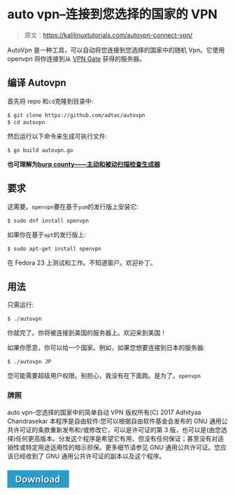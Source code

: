 # auto vpn–连接到您选择的国家的 VPN

> 原文：<https://kalilinuxtutorials.com/autovpn-connect-vpn/>

AutoVpn 是一种工具，可以自动将您连接到您选择的国家中的随机 Vpn。它使用 openvpn 将你连接到从 [VPN Gate](http://www.vpngate.net/en/) 获得的服务器。

## **编译 Autovpn**

首先将 repo 和`cd`克隆到目录中:

```
$ git clone https://github.com/adtac/autovpn
$ cd autovpn
```

然后运行以下命令来生成可执行文件:

```
$ go build autovpn.go
```

**也可理解为[burp county——主动和被动扫描检查生成器](http://kalilinuxtutorials.com/burpbounty-active-passive-scan/)**

## **要求**

这需要。`openvpn`要在基于`yum`的发行版上安装它:

```
$ sudo dnf install openvpn
```

如果你在基于`apt`的发行版上:

```
$ sudo apt-get install openvpn
```

在 Fedora 23 上测试和工作。不知道窗户。欢迎补丁。

## **用法**

只需运行:

```
$ ./autovpn
```

你就完了。你将被连接到美国的服务器上。欢迎来到美国！

如果你愿意，你可以给一个国家。例如，如果您想要连接到日本的服务器:

```
$ ./autovpn JP
```

您可能需要超级用户权限。别担心，我没有在下面跑。是为了。`openvpn`

### **牌照**

auto vpn–您选择的国家中的简单自动 VPN 版权所有(C) 2017 Adhityaa Chandrasekar 本程序是自由软件:您可以根据自由软件基金会发布的 GNU 通用公共许可证的条款重新发布和/或修改它，可以是许可证的第 3 版，也可以是(由您选择)任何更高版本。分发这个程序是希望它有用，但没有任何保证；甚至没有对适销性或特定用途适用性的暗示担保。更多细节请参见 GNU 通用公共许可证。您应该已经收到了 GNU 通用公共许可证的副本以及这个程序。

### [![](img/a51de913dc60eee505c4a68651ee8e4d.png)](https://github.com/adtac/autovpn)
